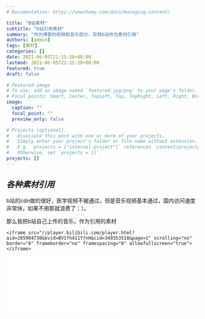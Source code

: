 ```yaml
---
# Documentation: https://wowchemy.com/docs/managing-content/

title: "B站素材"
subtitle: "b站引用素材"
summary: "作为博客的视频和音乐部分，存放b站作为素材引用"
authors: [admin]
tags: [素材]
categories: []
date: 2021-06-05T21:15:28+08:00
lastmod: 2021-06-05T21:15:28+08:00
featured: true
draft: false

# Featured image
# To use, add an image named `featured.jpg/png` to your page's folder.
# Focal points: Smart, Center, TopLeft, Top, TopRight, Left, Right, BottomLeft, Bottom, BottomRight.
image:
  caption: ""
  focal_point: ""
  preview_only: false

# Projects (optional).
#   Associate this post with one or more of your projects.
#   Simply enter your project's folder or file name without extension.
#   E.g. `projects = ["internal-project"]` references `content/project/deep-learning/index.md`.
#   Otherwise, set `projects = []`.
projects: []
---
```




## ***各种素材引用***

b站的cdn做的很好，医学视频不被通过，但是音乐视频基本通过，国内访问速度非常快，如果不用那就浪费了：）。

那么我把b站自己上传的音乐，作为引用的素材

```
<iframe src="//player.bilibili.com/player.html?aid=205904730&bvid=BV1fh411Y7nH&cid=349353518&page=1" scrolling="no" border="0" frameborder="no" framespacing="0" allowfullscreen="true"> </iframe>
```

<iframe src="//player.bilibili.com/player.html?aid=205904730&bvid=BV1fh411Y7nH&cid=349353518&page=1" scrolling="no" border="0" frameborder="no" framespacing="0" allowfullscreen="true"> </iframe>
